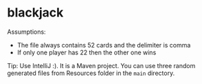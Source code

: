 # blackjack

Assumptions:
- The file always contains 52 cards and the delimiter is comma
- If only one player has 22 then the other one wins

Tip: Use IntelliJ :). It is a Maven project. You can use three random generated files from Resources folder in the `main` directory.
